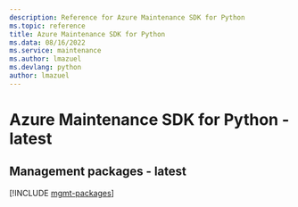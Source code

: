 ```yaml
---
description: Reference for Azure Maintenance SDK for Python
ms.topic: reference
title: Azure Maintenance SDK for Python
ms.data: 08/16/2022
ms.service: maintenance
ms.author: lmazuel
ms.devlang: python
author: lmazuel
---
```

# Azure Maintenance SDK for Python - latest

## Management packages - latest
[!INCLUDE [mgmt-packages](maintenance-mgmt-index.md)]